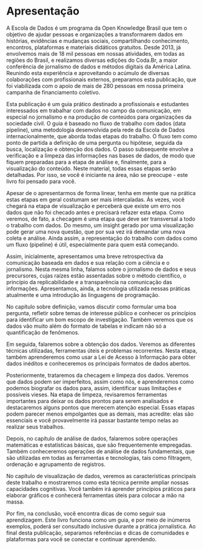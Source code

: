 # Apresentação
A Escola de Dados é um programa da Open Knowledge Brasil que tem o objetivo de ajudar pessoas e organizações a transformarem dados em histórias, evidências e mudanças sociais, compartilhando conhecimento, encontros, plataformas e materiais didáticos gratuitos. Desde 2013, já envolvemos mais de 18 mil pessoas em nossas atividades, em todas as regiões do Brasil, e realizamos diversas edições do Coda.Br, a maior conferência de jornalismo de dados e métodos digitais da América Latina. Reunindo esta experiência e aproveitando o acúmulo de diversas colaborações com profissionais externos, preparamos esta publicação, que foi viabilizada com o apoio de mais de 280 pessoas em nossa primeira campanha de financiamento coletivo.

Esta publicação é um guia prático destinado a profissionais e estudantes interessados em trabalhar com dados no campo da comunicação, em especial no jornalismo e na produção de conteúdos para organizações da sociedade civil. O guia é baseado no fluxo de trabalho com dados (data pipeline), uma metodologia desenvolvida pela rede da Escola de Dados internacionalmente, que aborda todas etapas do trabalho. O fluxo tem como ponto de partida a definição de uma pergunta ou hipótese, seguida da busca, localização e obtenção dos dados. O passo subsequente envolve a verificação e a limpeza das informações nas bases de dados, de modo que fiquem preparadas para a etapa de análise e, finalmente, para a visualização do conteúdo. Neste material, todas essas etapas serão detalhadas. Por isso, se você é iniciante na área, não se preocupe - este livro foi pensado para você. 

Apesar de o apresentarmos de forma linear, tenha em mente que na prática estas etapas em geral costumam ser mais intercaladas. Às vezes, você chegará na etapa de visualização e perceberá que existe um erro nos dados que não foi checado antes e precisará refazer esta etapa. Como veremos, de fato, a checagem é uma etapa que deve ser transversal a todo o trabalho com dados. Do mesmo, um insight gerado por uma visualização pode gerar uma nova questão, que por sua vez irá demandar uma nova coleta e análise. Ainda assim, a representação do trabalho com dados como um fluxo (pipeline) é útil, especialmente para quem está começando.

Assim, inicialmente, apresentamos uma breve retrospectiva da comunicação baseada em dados e sua relação com a ciência e o jornalismo. Nesta mesma linha, falamos sobre o jornalismo de dados e seus precursores, cujas raízes estão assentadas sobre o método científico, o princípio da replicabilidade e a transparência na comunicação das informações. Apresentamos, ainda, a tecnologia utilizada nessas práticas atualmente e uma introdução às linguagens de programação. 

No capítulo sobre definição, vamos discutir como formular uma boa pergunta, refletir sobre temas de interesse público e conhecer os princípios para identificar um bom escopo de investigação. Também veremos que os dados vão muito além do formato de tabelas e indicam não só a quantificação de fenômenos. 

Em seguida, falaremos sobre a obtenção dos dados. Veremos as diferentes técnicas utilizadas, ferramentas úteis e problemas recorrentes. Nesta etapa, também aprenderemos como usar a Lei de Acesso à Informação para obter dados inéditos e conheceremos os principais formatos de dados abertos.

Posteriormente, trataremos da checagem e limpeza dos dados. Veremos que dados podem ser imperfeitos, assim como nós, e aprenderemos como podemos biografar os dados para, assim, identificar suas limitações e possíveis vieses. Na etapa de limpeza, revisaremos ferramentas importantes para deixar os dados prontos para serem analisados e destacaremos alguns pontos que merecem atenção especial. Essas etapas podem parecer menos empolgantes que as demais, mas acredite: elas são essenciais e você provavelmente irá passar bastante tempo nelas ao realizar seus trabalhos.

Depois, no capítulo de análise de dados, falaremos sobre operações matemáticas e estatísticas básicas, que são frequentemente empregadas. Também conheceremos operações de análise de dados fundamentais, que são utilizadas em todas as ferramentas e tecnologias, tais como filtragem, ordenação e agrupamento de registros.

No capítulo de visualização de dados, veremos as características principais deste trabalho e mostraremos como esta técnica permite ampliar nossas capacidades cognitivas. Você também irá aprender princípios práticos para elaborar gráficos e conhecerá ferramentas úteis para colocar a mão na massa.

Por fim, na conclusão, você encontra dicas de como seguir sua aprendizagem. Este livro funciona como um guia, e por meio de inúmeros exemplos, poderá ser consultado inclusive durante a prática jornalística. Ao final desta publicação, separamos referências e dicas de comunidades e plataformas para você se conectar e continuar aprendendo. 
